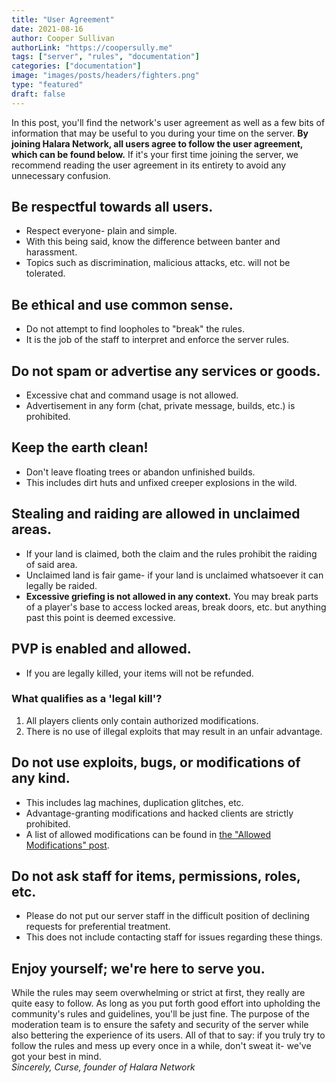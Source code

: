 ```yaml
---
title: "User Agreement"
date: 2021-08-16
author: Cooper Sullivan
authorLink: "https://coopersully.me"
tags: ["server", "rules", "documentation"]
categories: ["documentation"]
image: "images/posts/headers/fighters.png"
type: "featured"
draft: false
---
```


In this post, you'll find the network's user agreement as well as a few bits of information that may be useful to you during your time on the server.
**By joining Halara Network, all users agree to follow the user agreement, which can be found below.**
If it's your first time joining the server, we recommend reading the user agreement in its entirety to avoid any unnecessary confusion. 

## Be respectful towards all users.
- Respect everyone- plain and simple.
- With this being said, know the difference between banter and harassment.
- Topics such as discrimination, malicious attacks, etc. will not be tolerated.

## Be ethical and use common sense.
- Do not attempt to find loopholes to "break" the rules.
- It is the job of the staff to interpret and enforce the server rules.

## Do not spam or advertise any services or goods.
- Excessive chat and command usage is not allowed.
- Advertisement in any form (chat, private message, builds, etc.) is prohibited.

## Keep the earth clean! 
- Don't leave floating trees or abandon unfinished builds.
- This includes dirt huts and unfixed creeper explosions in the wild.

## Stealing and raiding are allowed in unclaimed areas.
- If your land is claimed, both the claim and the rules prohibit the raiding of said area.
- Unclaimed land is fair game- if your land is unclaimed whatsoever it can legally be raided.
- **Excessive griefing is not allowed in any context.** You may break parts of a player's base to access locked areas, break doors, etc. but anything past this point is deemed excessive.

## PVP is enabled and allowed.
- If you are legally killed, your items will not be refunded.
### What qualifies as a 'legal kill'?
1. All players clients only contain authorized modifications.
2. There is no use of illegal exploits that may result in an unfair advantage.

## Do not use exploits, bugs, or modifications of any kind.
- This includes lag machines, duplication glitches, etc.
- Advantage-granting modifications and hacked clients are strictly prohibited.
- A list of allowed modifications can be found in [the "Allowed Modifications" post](/blog/allowed-modifications/).

## Do not ask staff for items, permissions, roles, etc.
- Please do not put our server staff in the difficult position of declining requests for preferential treatment.
- This does not include contacting staff for issues regarding these things.

## Enjoy yourself; we're here to serve you.
While the rules may seem overwhelming or strict at first, they really are quite easy to follow.
As long as you put forth good  effort into upholding the community's rules and guidelines, you'll be just fine.
The purpose of the moderation team is to ensure the safety  and security of the server while also bettering the experience of its users.
All of that to say: if you truly try to follow the rules and mess up every once in a while, don't sweat it- we've got your best in mind.  
*Sincerely, Curse, founder of Halara Network*